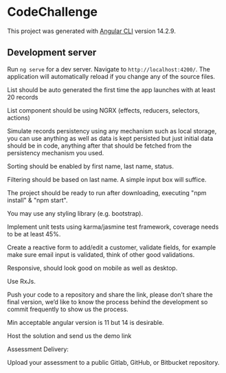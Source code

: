 # CodeChallenge

This project was generated with [Angular CLI](https://github.com/angular/angular-cli) version 14.2.9.

## Development server

Run `ng serve` for a dev server. Navigate to `http://localhost:4200/`. The application will automatically reload if you change any of the source files.

List should be auto generated the first time the app launches with at least 20 records

List component should be using NGRX (effects, reducers, selectors, actions)

Simulate records persistency using any mechanism such as local storage, you can use anything as well as data is kept persisted but just initial data should be in code, anything after that should be fetched from the persistency mechanism you used.

Sorting should be enabled by first name, last name, status.

Filtering should be based on last name. A simple input box will suffice.

The project should be ready to run after downloading, executing "npm install"​ & "npm start".

You may use any styling library (e.g. bootstrap).

Implement unit tests using karma/jasmine test framework, coverage needs to be at least 45%.

Create a reactive form to add/edit a customer, validate fields, for example make sure email input is validated, think of other good validations.

Responsive, should look good on mobile as well as desktop.

Use RxJs.

Push your code to a repository and share the link, please don’t share the final version, we’d like to know the process behind the development so commit frequently to show us the process.

Min acceptable angular version is 11 but 14 is desirable.

Host the solution and send us the demo link

Assessment Delivery:

Upload your assessment to a public Gitlab, GitHub, or Bitbucket repository.